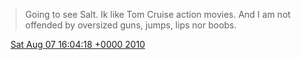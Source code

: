 > Going to see Salt\. Ik like Tom Cruise action movies\. And I am not offended by oversized guns, jumps, lips nor boobs\.

<img src="../../media/tweet.ico" width="12" /> [Sat Aug 07 16:04:18 +0000 2010](https://twitter.com/DromerDenker/status/20561463930)